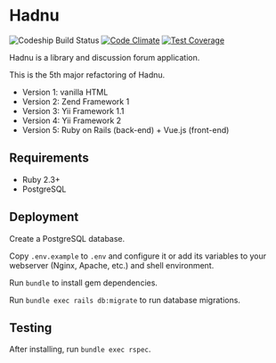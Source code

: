 # Hadnu

![Codeship Build Status](https://codeship.com/projects/a0e7c3a0-6f75-0134-9a46-3a51310aa3ef/status?branch=master)
[![Code Climate](https://codeclimate.com/github/alanwillms/hadnu-ruby/badges/gpa.svg)](https://codeclimate.com/github/alanwillms/hadnu-ruby)
[![Test Coverage](https://codeclimate.com/github/alanwillms/hadnu-ruby/badges/coverage.svg)](https://codeclimate.com/github/alanwillms/hadnu-ruby/coverage)

Hadnu is a library and discussion forum application.

This is the 5th major refactoring of Hadnu.

* Version 1: vanilla HTML
* Version 2: Zend Framework 1
* Version 3: Yii Framework 1.1
* Version 4: Yii Framework 2
* Version 5: Ruby on Rails (back-end) + Vue.js (front-end)

## Requirements

* Ruby 2.3+
* PostgreSQL

## Deployment

Create a PostgreSQL database.

Copy `.env.example` to `.env` and configure it or add its variables to your
webserver (Nginx, Apache, etc.) and shell environment.

Run `bundle` to install gem dependencies.

Run `bundle exec rails db:migrate` to run database migrations.

## Testing

After installing, run `bundle exec rspec`.
